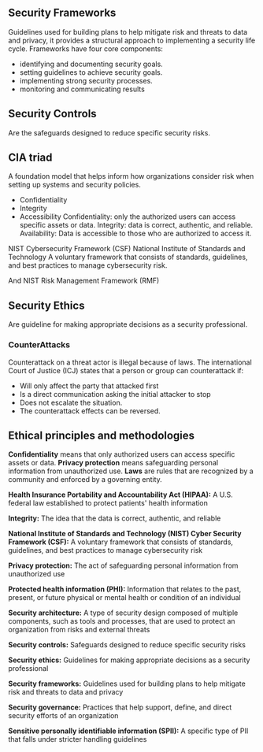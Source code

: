 ## Security Frameworks
Guidelines used for building plans to help mitigate risk and threats to data and privacy, it provides a structural approach to implementing a security life cycle.
Frameworks have four core components:
- identifying and documenting security goals.
- setting guidelines to achieve security goals.
- implementing strong security processes.
- monitoring and communicating results

## Security Controls
Are the safeguards designed to reduce specific security risks.
## CIA triad
A foundation model that helps inform how organizations consider risk when setting up systems and security policies.
- Confidentiality
- Integrity
- Accessibility
Confidentiality: only the authorized users can access specific assets or data.
Integrity: data is correct, authentic, and reliable.
Availability: Data is accessible to those who are authorized to access it.

NIST Cybersecurity Framework (CSF)
National Institute of Standards and Technology
A voluntary framework that consists of standards, guidelines, and best practices to manage cybersecurity risk.

And NIST Risk Management Framework (RMF)

## Security Ethics
Are guideline for making appropriate decisions as a security professional.

### CounterAttacks
Counterattack on a threat actor is illegal because of laws.
The international Court of Justice (ICJ) states that a person or group can counterattack if:
- Will only affect the party that attacked first
- Is a direct communication asking the initial attacker to stop
- Does not escalate the situation.
- The counterattack effects can be reversed.

## Ethical principles and methodologies
**Confidentiality** means that only authorized users can access specific assets or data.
**Privacy protection** means safeguarding personal information from unauthorized use.
**Laws** are rules that are recognized by a community and enforced by a governing entity.

**Health Insurance Portability and Accountability Act (HIPAA):** A U.S. federal law established to protect patients' health information

**Integrity:** The idea that the data is correct, authentic, and reliable

**National Institute of Standards and Technology (NIST) Cyber Security Framework (CSF):** A voluntary framework that consists of standards, guidelines, and best practices to manage cybersecurity risk

**Privacy protection:** The act of safeguarding personal information from unauthorized use

**Protected health information (PHI):** Information that relates to the past, present, or future physical or mental health or condition of an individual

**Security architecture:** A type of security design composed of multiple components, such as tools and processes, that are used to protect an organization from risks and external threats

**Security controls:** Safeguards designed to reduce specific security risks

**Security ethics:** Guidelines for making appropriate decisions as a security professional

**Security frameworks:** Guidelines used for building plans to help mitigate risk and threats to data and privacy

**Security governance:** Practices that help support, define, and direct security efforts of an organization

**Sensitive personally identifiable information (SPII):** A specific type of PII that falls under stricter handling guidelines